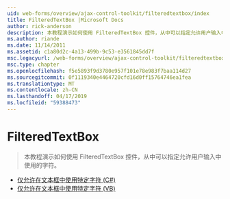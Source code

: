 ```yaml
---
uid: web-forms/overview/ajax-control-toolkit/filteredtextbox/index
title: FilteredTextBox |Microsoft Docs
author: rick-anderson
description: 本教程演示如何使用 FilteredTextBox 控件，从中可以指定允许用户输入中使用的字符。
ms.author: riande
ms.date: 11/14/2011
ms.assetid: c1a80d2c-4a13-499b-9c53-e3561845dd7f
msc.legacyurl: /web-forms/overview/ajax-control-toolkit/filteredtextbox
msc.type: chapter
ms.openlocfilehash: f5e5893f9d3780e957f101e78e983f7baa114d27
ms.sourcegitcommit: 0f1119340e4464720cfd16d0ff15764746ea1fea
ms.translationtype: MT
ms.contentlocale: zh-CN
ms.lasthandoff: 04/17/2019
ms.locfileid: "59388473"
---
```

# <a name="filteredtextbox"></a>FilteredTextBox

> 本教程演示如何使用 FilteredTextBox 控件，从中可以指定允许用户输入中使用的字符。


- [仅允许在文本框中使用特定字符 (C#)](allowing-only-certain-characters-in-a-text-box-cs.md)
- [仅允许在文本框中使用特定字符 (VB)](allowing-only-certain-characters-in-a-text-box-vb.md)
